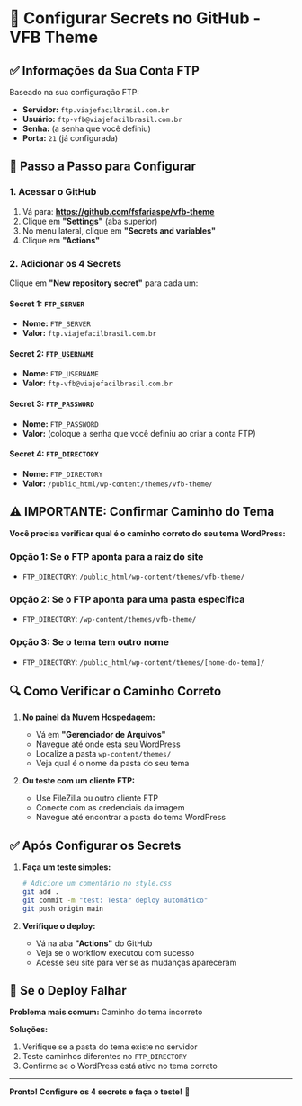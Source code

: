 # 🔐 Configurar Secrets no GitHub - VFB Theme

## ✅ Informações da Sua Conta FTP

Baseado na sua configuração FTP:

- **Servidor:** `ftp.viajefacilbrasil.com.br`
- **Usuário:** `ftp-vfb@viajefacilbrasil.com.br`
- **Senha:** (a senha que você definiu)
- **Porta:** `21` (já configurada)

## 🎯 Passo a Passo para Configurar

### 1. Acessar o GitHub
1. Vá para: **https://github.com/fsfariaspe/vfb-theme**
2. Clique em **"Settings"** (aba superior)
3. No menu lateral, clique em **"Secrets and variables"**
4. Clique em **"Actions"**

### 2. Adicionar os 4 Secrets

Clique em **"New repository secret"** para cada um:

#### Secret 1: `FTP_SERVER`
- **Nome:** `FTP_SERVER`
- **Valor:** `ftp.viajefacilbrasil.com.br`

#### Secret 2: `FTP_USERNAME`
- **Nome:** `FTP_USERNAME`
- **Valor:** `ftp-vfb@viajefacilbrasil.com.br`

#### Secret 3: `FTP_PASSWORD`
- **Nome:** `FTP_PASSWORD`
- **Valor:** (coloque a senha que você definiu ao criar a conta FTP)

#### Secret 4: `FTP_DIRECTORY`
- **Nome:** `FTP_DIRECTORY`
- **Valor:** `/public_html/wp-content/themes/vfb-theme/`

## ⚠️ IMPORTANTE: Confirmar Caminho do Tema

**Você precisa verificar qual é o caminho correto do seu tema WordPress:**

### Opção 1: Se o FTP aponta para a raiz do site
- `FTP_DIRECTORY`: `/public_html/wp-content/themes/vfb-theme/`

### Opção 2: Se o FTP aponta para uma pasta específica
- `FTP_DIRECTORY`: `/wp-content/themes/vfb-theme/`

### Opção 3: Se o tema tem outro nome
- `FTP_DIRECTORY`: `/public_html/wp-content/themes/[nome-do-tema]/`

## 🔍 Como Verificar o Caminho Correto

1. **No painel da Nuvem Hospedagem:**
   - Vá em **"Gerenciador de Arquivos"**
   - Navegue até onde está seu WordPress
   - Localize a pasta `wp-content/themes/`
   - Veja qual é o nome da pasta do seu tema

2. **Ou teste com um cliente FTP:**
   - Use FileZilla ou outro cliente FTP
   - Conecte com as credenciais da imagem
   - Navegue até encontrar a pasta do tema WordPress

## ✅ Após Configurar os Secrets

1. **Faça um teste simples:**
   ```bash
   # Adicione um comentário no style.css
   git add .
   git commit -m "test: Testar deploy automático"
   git push origin main
   ```

2. **Verifique o deploy:**
   - Vá na aba **"Actions"** do GitHub
   - Veja se o workflow executou com sucesso
   - Acesse seu site para ver se as mudanças apareceram

## 🚨 Se o Deploy Falhar

**Problema mais comum:** Caminho do tema incorreto

**Soluções:**
1. Verifique se a pasta do tema existe no servidor
2. Teste caminhos diferentes no `FTP_DIRECTORY`
3. Confirme se o WordPress está ativo no tema correto

---

**Pronto! Configure os 4 secrets e faça o teste!** 🚀
